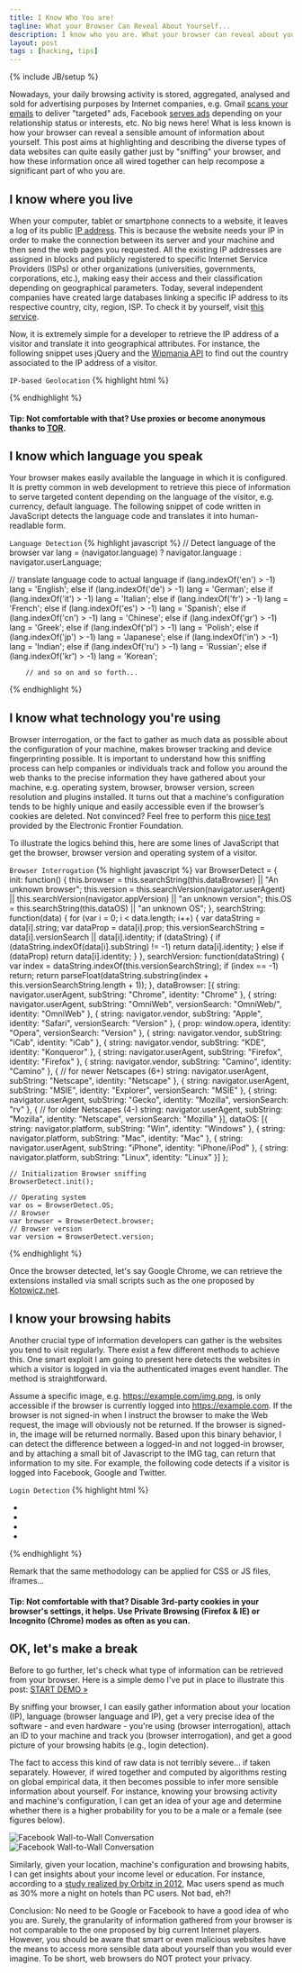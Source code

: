 ```yaml
---
title: I Know Who You are!
tagline: What your Browser Can Reveal About Yourself...
description: I know who you are. What your browser can reveal about yourself.
layout: post
tags : [hacking, tips]
---
```

{% include JB/setup %}

Nowadays, your daily browsing activity is stored, aggregated, analysed and sold for advertising purposes by Internet companies, e.g. Gmail [scans your emails](https://mail.google.com/mail/help/intl/en_GB/more.html#scanning) to deliver "targeted" ads, Facebook [serves ads](http://www.nytimes.com/2012/02/05/opinion/sunday/facebook-is-using-you.html?pagewanted=all&_r=0) depending on your relationship status or interests, etc. No big news here! What is less known is how your browser can reveal a sensible amount of information about yourself. This post aims at highlighting and describing the diverse types of data websites can quite easily gather just by "sniffing" your browser, and how these information once all wired together can help recompose a significant part of who you are.

## I know where you live

When your computer, tablet or smartphone connects to a website, it leaves a log of its public [IP address](http://en.wikipedia.org/wiki/Internet_Protocol). This is because the website needs your IP in order to make the connection between its server and your machine and then send the web pages you requested. All the existing IP addresses are assigned in blocks and publicly registered to specific Internet Service Providers (ISPs) or other organizations (universities, governments, corporations, etc.), making easy their access and their classification depending on geographical parameters. Today, several independent companies have created large databases linking a specific IP address to its respective country, city, region, ISP. To check it by yourself, visit [this service](http://www.ip-tracker.org/).

Now, it is extremely simple for a developer to retrieve the IP address of a visitor and translate it into geographical attributes. For instance, the following snippet uses jQuery and the [Wipmania API](http://www.wipmania.com/en/api/) to find out the country associated to the IP address of a visitor.

<code>IP-based Geolocation</code>
{% highlight html %}
<script src="//ajax.googleapis.com/ajax/libs/jquery/1.8.3/jquery.min.js"></script>
<script>
$.getJSON('http://api.wipmania.com/jsonp?callback=?', function(data) { // Ajax call powered by jQuery

	var country = data.address.country; // get Country associated to the IP address

	alert('country');

});
</script>
{% endhighlight %}

#### Tip: Not comfortable with that? Use proxies or become anonymous thanks to [TOR](https://www.torproject.org).

## I know which language you speak

Your browser makes easily available the language in which it is configured. It is pretty common in web development to retrieve this piece of information to serve targeted content depending on the language of the visitor, e.g. currency, default language. The following snippet of code written in JavaScript detects the language code and translates it into human-readlable form.

<code>Language Detection</code>
{% highlight javascript %}
// Detect language of the browser
var lang = (navigator.language) ? navigator.language : navigator.userLanguage; 

// translate language code to actual language
	if (lang.indexOf('en') > -1) lang = 'English'; 
		else if (lang.indexOf('de') > -1) lang = 'German'; 
		else if (lang.indexOf('it') > -1) lang = 'Italian'; 
		else if (lang.indexOf('fr') > -1) lang = 'French'; 
		else if (lang.indexOf('es') > -1) lang = 'Spanish'; 
		else if (lang.indexOf('cn') > -1) lang = 'Chinese'; 
		else if (lang.indexOf('gr') > -1) lang = 'Greek'; 
		else if (lang.indexOf('pl') > -1) lang = 'Polish'; 
		else if (lang.indexOf('jp') > -1) lang = 'Japanese'; 
		else if (lang.indexOf('in') > -1) lang = 'Indian';
		else if (lang.indexOf('ru') > -1) lang = 'Russian'; 
		else if (lang.indexOf('kr') > -1) lang = 'Korean';

		// and so on and so forth...
 
{% endhighlight %}

## I know what technology you're using

Browser interrogation, or the fact to gather as much data as possible about the configuration of your machine, makes browser tracking and device fingerprinting possible. It is important to understand how this sniffing process can help companies or individuals track and follow you around the web thanks to the precise information they have gathered about your machine, e.g. operating system, browser, browser version, screen resolution and plugins installed. It turns out that a machine's configuration tends to be highly unique and easily accessible even if the browser’s cookies are deleted. Not convinced? Feel free to perform this [nice test](http://panopticlick.eff.org/) provided by the Electronic Frontier Foundation.

To illustrate the logics behind this, here are some lines of JavaScript that get the browser, browser version and operating system of a visitor.

<code>Browser Interrogation</code>
{% highlight javascript %}
var BrowserDetect = {
        init: function() {
            this.browser = this.searchString(this.dataBrowser) || "An unknown browser";
            this.version = this.searchVersion(navigator.userAgent) || this.searchVersion(navigator.appVersion) || "an unknown version";
            this.OS = this.searchString(this.dataOS) || "an unknown OS";
        },
        searchString: function(data) {
            for (var i = 0; i < data.length; i++) {
                var dataString = data[i].string;
                var dataProp = data[i].prop;
                this.versionSearchString = data[i].versionSearch || data[i].identity;
                if (dataString) {
                    if (dataString.indexOf(data[i].subString) != -1) return data[i].identity;
                } else if (dataProp) return data[i].identity;
            }
        },
        searchVersion: function(dataString) {
            var index = dataString.indexOf(this.versionSearchString);
            if (index == -1) return;
            return parseFloat(dataString.substring(index + this.versionSearchString.length + 1));
        },
        dataBrowser: [{
            string: navigator.userAgent,
            subString: "Chrome",
            identity: "Chrome"
        }, {
            string: navigator.userAgent,
            subString: "OmniWeb",
            versionSearch: "OmniWeb/",
            identity: "OmniWeb"
        }, {
            string: navigator.vendor,
            subString: "Apple",
            identity: "Safari",
            versionSearch: "Version"
        }, {
            prop: window.opera,
            identity: "Opera",
            versionSearch: "Version"
        }, {
            string: navigator.vendor,
            subString: "iCab",
            identity: "iCab"
        }, {
            string: navigator.vendor,
            subString: "KDE",
            identity: "Konqueror"
        }, {
            string: navigator.userAgent,
            subString: "Firefox",
            identity: "Firefox"
        }, {
            string: navigator.vendor,
            subString: "Camino",
            identity: "Camino"
        }, { // for newer Netscapes (6+)
            string: navigator.userAgent,
            subString: "Netscape",
            identity: "Netscape"
        }, {
            string: navigator.userAgent,
            subString: "MSIE",
            identity: "Explorer",
            versionSearch: "MSIE"
        }, {
            string: navigator.userAgent,
            subString: "Gecko",
            identity: "Mozilla",
            versionSearch: "rv"
        }, { // for older Netscapes (4-)
            string: navigator.userAgent,
            subString: "Mozilla",
            identity: "Netscape",
            versionSearch: "Mozilla"
        }],
        dataOS: [{
            string: navigator.platform,
            subString: "Win",
            identity: "Windows"
        }, {
            string: navigator.platform,
            subString: "Mac",
            identity: "Mac"
        }, {
            string: navigator.userAgent,
            subString: "iPhone",
            identity: "iPhone/iPod"
        }, {
            string: navigator.platform,
            subString: "Linux",
            identity: "Linux"
        }]
    };

    // Initialization Browser sniffing
    BrowserDetect.init();

    // Operating system
    var os = BrowserDetect.OS;
    // Browser
    var browser = BrowserDetect.browser;
    // Browser version
    var version = BrowserDetect.version;
{% endhighlight %}

Once the browser detected, let's say Google Chrome, we can retrieve the extensions installed via small scripts such as the one proposed by [Kotowicz.net](http://blog.kotowicz.net/2012/02/intro-to-chrome-addons-hacking.html).

## I know your browsing habits

Another crucial type of information developers can gather is the websites you tend to visit regularly. There exist a few different methods to achieve this. One smart exploit I am going to present here detects the websites in which a visitor is logged in via the authenticated images event handler. The method is straightforward.

Assume a specific image, e.g. https://example.com/img.png, is only accessible if the browser is currently logged into https://example.com. If the browser is not signed-in when I instruct the browser to make the Web request, the image will obviously not be returned. If the browser is signed-in, the image will be returned normally. Based upon this binary behavior, I can detect the difference between a logged-in and not logged-in browser, and by attaching a small bit of Javascript to the IMG tag, can return that information to my site. For example, the following code detects if a visitor is logged into Facebook, Google and Twitter.

<code>Login Detection</code>
{% highlight html %}

<ul>
	<li><span id="FacebookStatus" class="outputStatus"></span>
	<li><span id="TwitterStatus" class="outputStatus"></span>
	<li><span id="GmailStatus" class="outputStatus"></span>
	<li><span id="GooglePlusStatus" class="outputStatus"></span>
</ul>

<!-- Google -->
<img style="display:none;"
	onload="show_login_status('Gmail', true)"
	onerror="show_login_status('Gmail', false)"
src="https://accounts.google.com/CheckCookie?continue=https%3A%2F%2Fwww.google.com%2Fintl%2Fen%2Fimages%2Flogos%2Faccounts_logo.png&followup=https%3A%2F%2Fwww.google.com%2Fintl%2Fen%2Fimages%2Flogos%2Faccounts_logo.png&chtml=LoginDoneHtml&checkedDomains=youtube&checkConnection=youtube%3A291%3A1"
/>
 
<img style="display:none;"
	onload="show_login_status('GooglePlus', true)"
	onerror="show_login_status('GooglePlus', false)"
src="https://plus.google.com/up/?continue=https://www.google.com/intl/en/images/logos/accounts_logo.png&type=st&gpsrc=ogpy0"
/>

<!-- Twitter -->
<img style="display:none;"
	onload="show_login_status('Twitter', true)"
	onerror="show_login_status('Twitter', false)"
src="https://twitter.com/login?redirect_after_login=%2Fimages%2Fspinner.gif"
/>

<script>
// Facebook
 window.fbAsyncInit = function(){
  FB.init({ appId:'XXXX', status:true,  cookie:true, xfbml:true}); // Your App id
  FB.getLoginStatus(function(response){
   if (response.status != "unknown")
   {
    show_login_status("Facebook", true);
   }else{
    show_login_status("Facebook", false);
   }
  });
 };
 // Load the SDK Asynchronously
 (function(d){
  var js, id = 'facebook-jssdk'; if (d.getElementById(id)) {return;}
  js = d.createElement('script'); js.id = id; js.async = true;
  js.src = "//connect.facebook.net/en_US/all.js";
  d.getElementsByTagName('head')[0].appendChild(js);
 }(document));

// Results
function show_login_status(network, status)
  {
    if (status)
       {
         $("#" + network + "Status").html("You are currently logged in to <span class='red'>" + network + "</span>");
       }else{
         $("#" + network + "Status").html("You are not currently logged in to <span class='green'>" + network + "</span>");
       }
 }

</script>
{% endhighlight %}

Remark that the same methodology can be applied for CSS or JS files, iframes...

#### Tip: Not comfortable with that? Disable 3rd-party cookies in your browser's settings, it helps. Use Private Browsing (Firefox & IE) or Incognito (Chrome) modes as often as you can.

## OK, let's make a break

Before to go further, let's check what type of information can be retrieved from your browser. Here is a simple demo I've put in place to illustrate this post: [START DEMO »](http://play.florianbersier.com/who-are-you/)

By sniffing your browser, I can easily gather information about your location (IP), language (browser language and IP), get a very precise idea of the software - and even hardware - you're using (browser interrogation), attach an ID to your machine and track you (browser interrogation), and get a good picture of your browsing habits (e.g., login detection).

The fact to access this kind of raw data is not terribly severe... if taken separately. However, if wired together and computed by algorithms resting on global empirical data, it then becomes possible to infer more sensible information about yourself. For instance, knowing your browsing activity and machine's configuration, I can get an idea of your age and determine whether there is a higher probability for you to be a male or a female (see figures below).

<img src="http://royal.pingdom.com/wp-content/uploads/2012/08/social-network-gender-distr-580px.jpg" alt="Facebook Wall-to-Wall Conversation"/>

<img src="http://royal.pingdom.com/wp-content/uploads/2012/08/social-network-age-distribution-580px.jpg" alt="Facebook Wall-to-Wall Conversation"/>

Similarly, given your location, machine's configuration and browsing habits, I can get insights about your income level or education. For instance, according to a [study realized by Orbitz in 2012](http://online.wsj.com/article/SB10001424052702304458604577488822667325882.html), Mac users spend as much as 30% more a night on hotels than PC users. Not bad, eh?!

Conclusion: No need to be Google or Facebook to have a good idea of who you are. Surely, the granularity of information gathered from your browser is not comparable to the one proposed by big current Internet players. However, you should be aware that smart or even malicious websites have the means to access more sensible data about yourself than you would ever imagine. To be short, web browsers do NOT protect your privacy.
